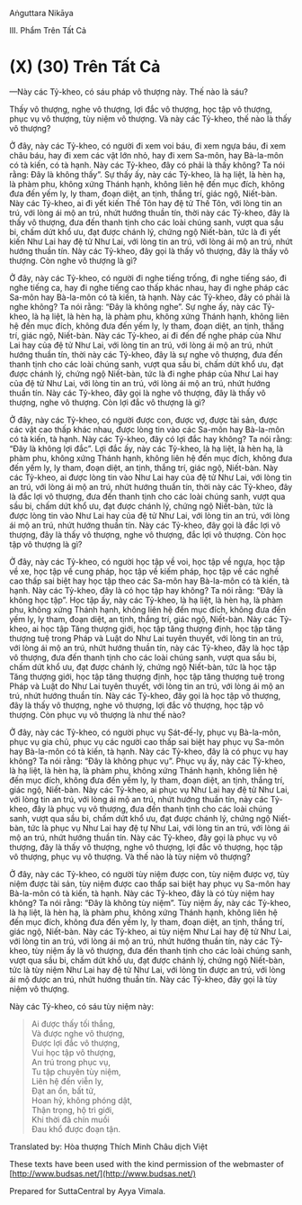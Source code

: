  

Aṅguttara Nikāya

III. Phẩm Trên Tất Cả

# (X) (30) Trên Tất Cả

—Này các Tỷ-kheo, có sáu pháp vô thượng này. Thế nào là sáu?

Thấy vô thượng, nghe vô thượng, lợi đắc vô thượng, học tập vô thượng, phục vụ vô thượng, tùy niệm vô thượng. Và này các Tỷ-kheo, thế nào là thấy vô thượng?

Ở đây, này các Tỷ-kheo, có người đi xem voi báu, đi xem ngựa báu, đi xem châu báu, hay đi xem các vật lớn nhỏ, hay đi xem Sa-môn, hay Bà-la-môn có tà kiến, có tà hạnh. Này các Tỷ-kheo, đây có phải là thấy không? Ta nói rằng: Ðây là không thấy”. Sự thấy ấy, này các Tỷ-kheo, là hạ liệt, là hèn hạ, là phàm phu, không xứng Thánh hạnh, không liên hệ đến mục đích, không đưa đến yếm ly, ly tham, đoạn diệt, an tịnh, thắng trí, giác ngộ, Niết-bàn. Này các Tỷ-kheo, ai đi yết kiến Thế Tôn hay đệ tử Thế Tôn, với lòng tin an trú, với lòng ái mộ an trú, nhứt hướng thuần tín, thời này các Tỷ-kheo, đây là thấy vô thượng, đưa đến thanh tịnh cho các loài chúng sanh, vượt qua sầu bi, chấm dứt khổ ưu, đạt được chánh lý, chứng ngộ Niết-bàn, tức là đi yết kiến Như Lai hay đệ tử Như Lai, với lòng tin an trú, với lòng ái mộ an trú, nhứt hướng thuần tín. Này các Tỷ-kheo, đây gọi là thấy vô thượng, đây là thấy vô thượng. Còn nghe vô thượng là gì?

Ở đây, này các Tỷ-kheo, có người đi nghe tiếng trống, đi nghe tiếng sáo, đi nghe tiếng ca, hay đi nghe tiếng cao thấp khác nhau, hay đi nghe pháp các Sa-môn hay Bà-la-môn có tà kiến, tà hạnh. Này các Tỷ-kheo, đây có phải là nghe không? Ta nói rằng: “Ðây là không nghe”. Sự nghe ấy, này các Tỷ-kheo, là hạ liệt, là hèn hạ, là phàm phu, không xứng Thánh hạnh, không liên hệ đến mục đích, không đưa đến yếm ly, ly tham, đoạn diệt, an tịnh, thắng trí, giác ngộ, Niết-bàn. Này các Tỷ-kheo, ai đi đến để nghe pháp của Như Lai hay của đệ tử Như Lai, với lòng tin an trú, với lòng ái mộ an trú, nhứt hướng thuần tín, thời này các Tỷ-kheo, đây là sự nghe vô thượng, đưa đến thanh tịnh cho các loài chúng sanh, vượt qua sầu bi, chấm dứt khổ ưu, đạt được chánh lý, chứng ngộ Niết-bàn, tức là đi nghe pháp của Như Lai hay của đệ tử Như Lai, với lòng tin an trú, với lòng ái mộ an trú, nhứt hướng thuần tín. Này các Tỷ-kheo, đây gọi là nghe vô thượng, đây là thấy vô thượng, nghe vô thượng. Còn lợi đắc vô thượng là gì?

Ở đây, này các Tỷ-kheo, có người được con, được vợ, được tài sản, được các vật cao thấp khác nhau, được lòng tin vào các Sa-môn hay Bà-la-môn có tà kiến, tà hạnh. Này các Tỷ-kheo, đây có lợi đắc hay không? Ta nói rằng: “Ðây là không lợi đắc”. Lợi đắc ấy, này các Tỷ-kheo, là hạ liệt, là hèn hạ, là phàm phu, không xứng Thánh hạnh, không liên hệ đến mục đích, không đưa đến yếm ly, ly tham, đoạn diệt, an tịnh, thắng trí, giác ngộ, Niết-bàn. Này các Tỷ-kheo, ai được lòng tin vào Như Lai hay của đệ tử Như Lai, với lòng tin an trú, với lòng ái mộ an trú, nhứt hướng thuần tín, thời này các Tỷ-kheo, đây là đắc lợi vô thượng, đưa đến thanh tịnh cho các loài chúng sanh, vượt qua sầu bi, chấm dứt khổ ưu, đạt được chánh lý, chứng ngộ Niết-bàn, tức là được lòng tin vào Như Lai hay của đệ tử Như Lai, với lòng tin an trú, với lòng ái mộ an trú, nhứt hướng thuần tín. Này các Tỷ-kheo, đây gọi là đắc lợi vô thượng, đây là thấy vô thượng, nghe vô thượng, đắc lợi vô thượng. Còn học tập vô thượng là gì?

Ở đây, này các Tỷ-kheo, có người học tập về voi, học tập về ngựa, học tập về xe, học tập về cung pháp, học tập về kiếm pháp, học tập về các nghề cao thấp sai biệt hay học tập theo các Sa-môn hay Bà-la-môn có tà kiến, tà hạnh. Này các Tỷ-kheo, đây là có học tập hay không? Ta nói rằng: “Ðây là không học tập”. Học tập ấy, này các Tỷ-kheo, là hạ liệt, là hèn hạ, là phàm phu, không xứng Thánh hạnh, không liên hệ đến mục đích, không đưa đến yếm ly, ly tham, đoạn diệt, an tịnh, thắng trí, giác ngộ, Niết-bàn. Này các Tỷ-kheo, ai học tập Tăng thượng giới, học tập tăng thượng định, học tập tăng thượng tuệ trong Pháp và Luật do Như Lai tuyên thuyết, với lòng tin an trú, với lòng ái mộ an trú, nhứt hướng thuần tín, này các Tỷ-kheo, đây là học tập vô thượng, đưa đến thanh tịnh cho các loài chúng sanh, vượt qua sầu bi, chấm dứt khổ ưu, đạt được chánh lý, chứng ngộ Niết-bàn, tức là học tập Tăng thượng giới, học tập tăng thượng định, học tập tăng thượng tuệ trong Pháp và Luật do Như Lai tuyên thuyết, với lòng tin an trú, với lòng ái mộ an trú, nhứt hướng thuần tín. Này các Tỷ-kheo, đây gọi là học tập vô thượng, đây là thấy vô thượng, nghe vô thượng, lợi đắc vô thượng, học tập vô thượng. Còn phục vụ vô thượng là như thế nào?

Ở đây, này các Tỷ-kheo, có người phục vụ Sát-đế-ly, phục vụ Bà-la-môn, phục vụ gia chủ, phục vụ các người cao thấp sai biệt hay phục vụ Sa-môn hay Bà-la-môn có tà kiến, tà hạnh. Này các Tỷ-kheo, đây là có phục vụ hay không? Ta nói rằng: “Ðây là không phục vụ”. Phục vụ ấy, này các Tỷ-kheo, là hạ liệt, là hèn hạ, là phàm phu, không xứng Thánh hạnh, không liên hệ đến mục đích, không đưa đến yếm ly, ly tham, đoạn diệt, an tịnh, thắng trí, giác ngộ, Niết-bàn. Này các Tỷ-kheo, ai phục vụ Như Lai hay đệ tử Như Lai, với lòng tin an trú, với lòng ái mộ an trú, nhứt hướng thuần tín, này các Tỷ-kheo, đây là phục vụ vô thượng, đưa đến thanh tịnh cho các loài chúng sanh, vượt qua sầu bi, chấm dứt khổ ưu, đạt được chánh lý, chứng ngộ Niết-bàn, tức là phục vụ Như Lai hay đệ tự Như Lai, với lòng tin an trú, với lòng ái mộ an trú, nhứt hướng thuần tín. Này các Tỷ-kheo, đây gọi là phục vụ vô thượng, đây là thấy vô thượng, nghe vô thượng, lợi đắc vô thượng, học tập vô thượng, phục vụ vô thượng. Và thế nào là tùy niệm vô thượng?

Ở đây, này các Tỷ-kheo, có người tùy niệm được con, tùy niệm được vợ, tùy niệm được tài sản, tùy niệm được cao thấp sai biệt hay phục vụ Sa-môn hay Bà-la-môn có tà kiến, tà hạnh. Này các Tỷ-kheo, đây là có tùy niệm hay không? Ta nói rằng: “Ðây là không tùy niệm”. Tùy niệm ấy, này các Tỷ-kheo, là hạ liệt, là hèn hạ, là phàm phu, không xứng Thánh hạnh, không liên hệ đến mục đích, không đưa đến yếm ly, ly tham, đoạn diệt, an tịnh, thắng trí, giác ngộ, Niết-bàn. Này các Tỷ-kheo, ai tùy niệm Như Lai hay đệ tử Như Lai, với lòng tin an trú, với lòng ái mộ an trú, nhứt hướng thuần tín, này các Tỷ-kheo, tùy niệm ấy là vô thượng, đưa đến thanh tịnh cho các loài chúng sanh, vượt qua sầu bi, chấm dứt khổ ưu, đạt được chánh lý, chứng ngộ Niết-bàn, tức là tùy niệm Như Lai hay đệ tử Như Lai, với lòng tin được an trú, với lòng ái mộ được an trú, nhứt hướng thuần tín. Này các Tỷ-kheo, đây gọi là tùy niệm vô thượng.

Này các Tỷ-kheo, có sáu tùy niệm này:

> Ai được thấy tối thắng,  
> Và được nghe vô thượng,  
> Ðược lợi đắc vô thượng,  
> Vui học tập vô thượng,  
> An trú trong phục vụ,  
> Tu tập chuyên tùy niệm,  
> Liên hệ đến viễn ly,  
> Ðạt an ổn, bất tử,  
> Hoan hỷ, không phóng dật,  
> Thận trọng, hộ trì giới,  
> Khi thời đã chín muồi  
> Ðau khổ được đoạn tận.

Translated by: Hòa thượng Thích Minh Châu dịch Việt

These texts have been used with the kind permission of the webmaster of [http://www.budsas.net/](http://www.budsas.net/)

Prepared for SuttaCentral by Ayya Vimala.